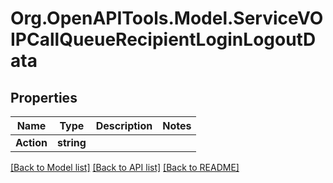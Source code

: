 # Org.OpenAPITools.Model.ServiceVOIPCallQueueRecipientLoginLogoutData

## Properties

Name | Type | Description | Notes
------------ | ------------- | ------------- | -------------
**Action** | **string** |  | 

[[Back to Model list]](../README.md#documentation-for-models) [[Back to API list]](../README.md#documentation-for-api-endpoints) [[Back to README]](../README.md)

